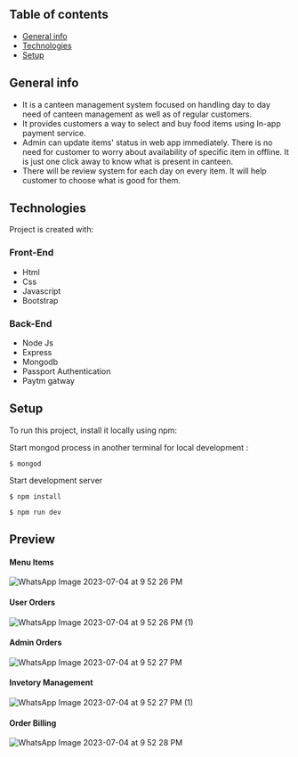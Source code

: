 
## Table of contents
* [General info](#general-info)
* [Technologies](#technologies)
* [Setup](#setup)

## General info
* It is a canteen management system focused on handling day to day need of canteen management as well as of regular customers.
* It provides customers a way to select and buy food items using In-app payment service.
* Admin can update items' status in web app immediately. There is no need for customer to worry about availability of specific item in offline. It is just one click away to know what is present in canteen.
* There will be review system for each day on every item. It will help customer to choose what is good for them.
	
## Technologies
Project is created with:
### Front-End
* Html
* Css
* Javascript
* Bootstrap

### Back-End
* Node Js
* Express
* Mongodb
* Passport Authentication
* Paytm gatway 
	
## Setup
To run this project, install it locally using npm:

Start mongod process in another terminal for local development : 
```
$ mongod
```
Start development server
```
$ npm install

$ npm run dev 
```

## Preview

#### Menu Items
![WhatsApp Image 2023-07-04 at 9 52 26 PM](https://github.com/ketanrtd713/Canteen-Management-System/assets/76687839/212c6333-030d-4f59-8533-a58c38433266)

#### User Orders
![WhatsApp Image 2023-07-04 at 9 52 26 PM (1)](https://github.com/ketanrtd713/Canteen-Management-System/assets/76687839/32142260-092a-47f0-9643-f0fd93a74df5)

#### Admin Orders
![WhatsApp Image 2023-07-04 at 9 52 27 PM](https://github.com/ketanrtd713/Canteen-Management-System/assets/76687839/20e15e1c-e7cf-46cd-bbc6-01a20d86d78f)

#### Invetory Management
![WhatsApp Image 2023-07-04 at 9 52 27 PM (1)](https://github.com/ketanrtd713/Canteen-Management-System/assets/76687839/90135a62-4544-49f2-9892-6c06b6959834)

#### Order Billing
![WhatsApp Image 2023-07-04 at 9 52 28 PM](https://github.com/ketanrtd713/Canteen-Management-System/assets/76687839/d0d414a7-0348-4dab-854d-4601b3910f06)

